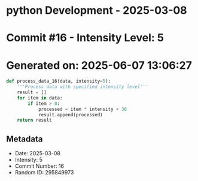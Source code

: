 ﻿# python Development - 2025-03-08
# Commit #16 - Intensity Level: 5
# Generated on: 2025-06-07 13:06:27
```python
def process_data_16(data, intensity=5):
    '''Process data with specified intensity level'''
    result = []
    for item in data:
        if item > 0:
            processed = item * intensity + 38
            result.append(processed)
    return result
```
## Metadata
- Date: 2025-03-08
- Intensity: 5
- Commit Number: 16
- Random ID: 295849973
